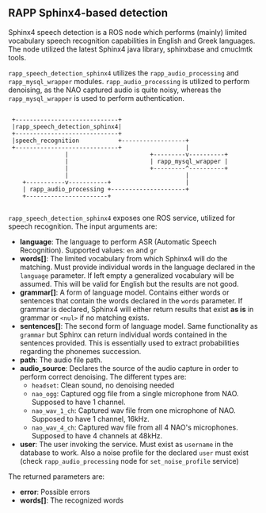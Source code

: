 ## RAPP Sphinx4-based detection

Sphinx4 speech detection is a ROS node which performs (mainly) limited vocabulary speech recognition capabilities in English and Greek languages. The node utilized the latest Sphinx4 java library, sphinxbase and cmuclmtk tools.

```rapp_speech_detection_sphinx4``` utilizes the ```rapp_audio_processing``` and ```rapp_mysql_wrapper``` modules. ```rapp_audio_processing``` is utilized to perform denoising, as the NAO captured audio is quite noisy, whereas the ```rapp_mysql_wrapper``` is used to perform authentication.

```
                                                                
 +-----------------------------+                                
 |rapp_speech_detection_sphinx4|                                
 +-----------------------------+                                
 |speech_recognition           +------------------+             
 +-----------------------------+                  |             
                |                       +---------v----------+  
                |                       | rapp_mysql_wrapper |  
                |                       +---------^----------+  
                |                                 |             
    +-----------v-----------+                     |             
    | rapp_audio_processing +---------------------+             
    +-----------------------+                                   
                                                                
```

```rapp_speech_detection_sphinx4``` exposes one ROS service, utilized for speech recognition. The input arguments are:

- **language**: The language to perform ASR (Automatic Speech Recognition). Supported values: ```en``` and ```gr```
- **words[]**: The limited vocabulary from which Sphinx4 will do the matching. Must provide individual words in the language declared in the ```language``` parameter. If left empty a generalized vocabulary will be assumed. This will be valid for English but the results are not good.
- **grammar[]**: A form of language model. Contains either words or sentences that contain the words declared in the ```words``` parameter. If grammar is declared, Sphinx4 will either return results that exist **as is** in grammar or ```<nul>``` if no matching exists.
- **sentences[]**: The second form of language model. Same functionality as ```grammar``` but Sphinx can return individual words contained in the sentences provided. This is essentially used to extract probabilities regarding the phonemes succession.
- **path**: The audio file path.
- **audio_source**: Declares the source of the audio capture in order to perform correct denoising. The different types are:
  - ```headset```: Clean sound, no denoising needed
  - ```nao_ogg```: Captured ogg file from a single microphone from NAO. Supposed to have 1 channel.
  - ```nao_wav_1_ch```: Captured wav file from one microphone of NAO. Supposed to have 1 channel, 16kHz.
  - ```nao_wav_4_ch```: Captured wav file from all 4 NAO's microphones. Supposed to have 4 channels at 48kHz.
- **user**: The user invoking the service. Must exist as ```username``` in the database to work. Also a noise profile for the declared ```user``` must exist (check ```rapp_audio_processing``` node for ```set_noise_profile``` service)

The returned parameters are:
- **error**: Possible errors
- **words[]**: The recognized words
